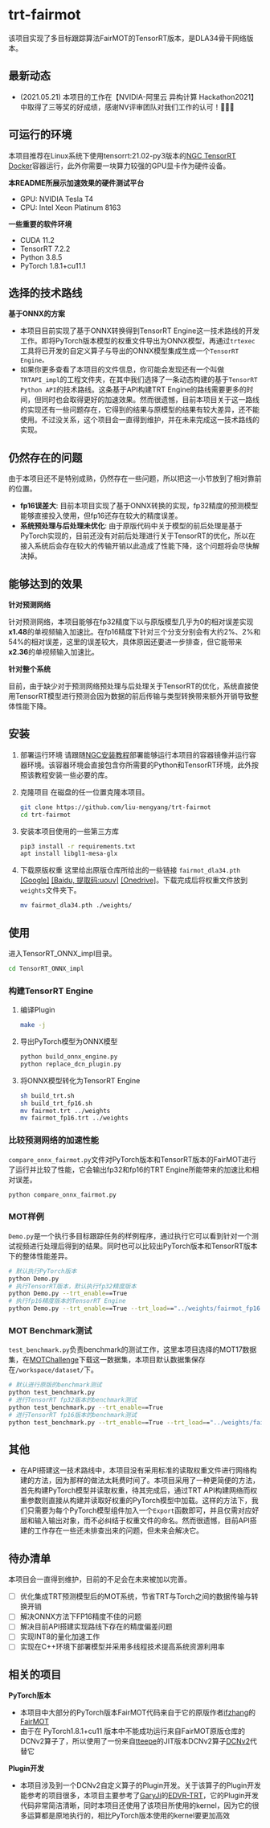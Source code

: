 # trt-fairmot

该项目实现了多目标跟踪算法FairMOT的TensorRT版本，是DLA34骨干网络版本。

## 最新动态

- (2021.05.21) 本项目的工作在【NVIDIA-阿里云 异构计算 Hackathon2021】中取得了三等奖的好成绩，感谢NV评审团队对我们工作的认可！:tada::tada::tada:

## 可运行的环境

本项目推荐在Linux系统下使用tensorrt:21.02-py3版本的[NGC TensorRT Docker](https://ngc.nvidia.com/catalog/containers/nvidia:tensorrt)容器运行，此外你需要一块算力较强的GPU显卡作为硬件设备。

**本README所展示加速效果的硬件测试平台**

- GPU: NVIDIA Tesla T4
- CPU: Intel Xeon Platinum 8163

**一些重要的软件环境**

- CUDA 11.2
- TensorRT 7.2.2
- Python 3.8.5
- PyTorch 1.8.1+cu11.1

## 选择的技术路线

**基于ONNX的方案**

- 本项目目前实现了基于ONNX转换得到TensorRT Engine这一技术路线的开发工作。即将PyTorch版本模型的权重文件导出为ONNX模型，再通过`trtexec`工具将已开发的自定义算子与导出的ONNX模型集成生成一个`TensorRT Engine。`
- 如果你更多查看了本项目的文件信息，你可能会发现还有一个叫做`TRTAPI_impl`的工程文件夹，在其中我们选择了一条动态构建的基于`TensorRT Python API`的技术路线。这条基于API构建TRT Engine的路线需要更多的时间，但同时也会取得更好的加速效果。然而很遗憾，目前本项目关于这一路线的实现还有一些问题存在，它得到的结果与原模型的结果有较大差异，还不能使用。不过没关系，这个项目会一直得到维护，并在未来完成这一技术路线的实现。

## 仍然存在的问题

由于本项目还不是特别成熟，仍然存在一些问题，所以把这一小节放到了相对靠前的位置。
- **fp16误差大**: 目前本项目实现了基于ONNX转换的实现，fp32精度的预测模型能够直接投入使用，但fp16还存在较大的精度误差。
- **系统预处理与后处理未优化**: 由于原版代码中关于模型的前后处理是基于PyTorch实现的，目前还没有对前后处理进行关于TensorRT的优化，所以在接入系统后会存在较大的传输开销以此造成了性能下降，这个问题将会尽快解决掉。

## 能够达到的效果

**针对预测网络**

针对预测网络，本项目能够在fp32精度下以与原版模型几乎为0的相对误差实现**x1.48**的单视频输入加速比。在fp16精度下针对三个分支分别会有大约2%、2%和54%的相对误差，这里的误差较大，具体原因还要进一步排查，但它能带来**x2.36**的单视频输入加速比。

**针对整个系统**

目前，由于缺少对于预测网络预处理与后处理关于TensorRT的优化，系统直接使用TensorRT模型进行预测会因为数据的前后传输与类型转换带来额外开销导致整体性能下降。

## 安装

1. 部署运行环境
    请跟随[NGC安装教程](https://github.com/NVIDIA/trt-samples-for-hackathon-cn/blob/master/hackathon/setup.md)部署能够运行本项目的容器镜像并运行容器环境。该容器环境会直接包含你所需要的Python和TensorRT环境，此外按照该教程安装一些必要的库。

2. 克隆项目
    在磁盘的任一位置克隆本项目。
    ```sh
    git clone https://github.com/liu-mengyang/trt-fairmot
    cd trt-fairmot
    ```

3. 安装本项目使用的一些第三方库
    ```sh
    pip3 install -r requirements.txt
    apt install libgl1-mesa-glx
    ```

4. 下载原版权重
    这里给出原版仓库所给出的一些链接 `fairmot_dla34.pth` [[Google]](https://drive.google.com/file/d/1SFOhg_vos_xSYHLMTDGFVZBYjo8cr2fG/view?usp=sharing) [[Baidu, 提取码:uouv]](https://pan.baidu.com/share/init?surl=H1Zp8wrTKDk20_DSPAeEkg) [[Onedrive]](https://microsoftapc-my.sharepoint.com/:u:/g/personal/v-yifzha_microsoft_com/EUsj0hkTNuhKkj9bo9kE7ZsBpmHvqDz6DylPQPhm94Y08w?e=3OF4XN)。下载完成后将权重文件放到`weights`文件夹下。
    ```sh
    mv fairmot_dla34.pth ./weights/
    ```

## 使用

进入TensorRT_ONNX_impl目录。
```sh
cd TensorRT_ONNX_impl
```
### 构建TensorRT Engine

1. 编译Plugin
    ```sh
    make -j
    ```

2. 导出PyTorch模型为ONNX模型
    ```sh
    python build_onnx_engine.py
    python replace_dcn_plugin.py
    ```

3. 将ONNX模型转化为TensorRT Engine
    ```sh
    sh build_trt.sh
    sh build_trt_fp16.sh
    mv fairmot.trt ../weights
    mv fairmot_fp16.trt ../weights
    ```

### 比较预测网络的加速性能

`compare_onnx_fairmot.py`文件对PyTorch版本和TensorRT版本的FairMOT进行了运行并比较了性能，它会输出fp32和fp16的TRT Engine所能带来的加速比和相对误差。
```sh
python compare_onnx_fairmot.py
```

### MOT样例

`Demo.py`是一个执行多目标跟踪任务的样例程序，通过执行它可以看到针对一个测试视频进行处理后得到的结果。同时也可以比较出PyTorch版本和TensorRT版本下的整体性能差异。
```sh
# 默认执行PyTorch版本
python Demo.py
# 执行TensorRT版本，默认执行fp32精度版本
python Demo.py --trt_enable==True
# 执行fp16精度版本的TensorRT Engine
python Demo.py --trt_enable==True --trt_load=="../weights/fairmot_fp16.trt"
```

### MOT Benchmark测试

`test_benchmark.py`负责benchmark的测试工作，这里本项目选择的MOT17数据集，在[MOTChallenge](https://motchallenge.net/data/MOT17/)下载这一数据集，本项目默认数据集保存在`/workspace/dataset/`下。
```sh
# 默认进行原版的benchmark测试
python test_benchmark.py
# 进行TensorRT fp32版本的benchmark测试
python test_benchmark.py --trt_enable==True
# 进行TensorRT fp16版本的benchmark测试
python test_benchmark.py --trt_enable==True --trt_load=="../weights/fairmot_fp16.trt"
```


## 其他

- 在API搭建这一技术路线中，本项目没有采用标准的读取权重文件进行网络构建的方法，因为那样的做法太耗费时间了。本项目采用了一种更简便的方法，首先构建PyTorch模型并读取权重，待其完成后，通过TRT API构建网络而权重参数则直接从构建并读取好权重的PyTorch模型中加载。这样的方法下，我们只需要为每个PyTorch模型组件加入一个`Export`函数即可，并且仅需对应好层和输入输出对象，而不必纠结于权重文件的命名。然而很遗憾，目前API搭建的工作存在一些还未排查出来的问题，但未来会解决它。

## 待办清单

本项目会一直得到维护，目前的不足会在未来被加以完善。

- [ ] 优化集成TRT预测模型后的MOT系统，节省TRT与Torch之间的数据传输与转换开销
- [ ] 解决ONNX方法下FP16精度不佳的问题
- [ ] 解决目前API搭建实现路线下存在的精度偏差问题
- [ ] 实现INT8的量化加速工作
- [ ] 实现在C++环境下部署模型并采用多线程技术提高系统资源利用率

## 相关的项目

**PyTorch版本**

- 本项目中大部分的PyTorch版本FairMOT代码来自于它的原版作者[ifzhang](https://github.com/ifzhang)的[FairMOT](https://github.com/ifzhang/FairMOT)
- 由于在 PyTorch1.8.1+cu11 版本中不能成功运行来自FairMOT原版仓库的DCNv2算子了，所以使用了一份来自[tteepe](https://github.com/tteepe)的JIT版本DCNv2算子[DCNv2](https://github.com/tteepe/DCNv2)代替它

**Plugin开发**

- 本项目涉及到一个DCNv2自定义算子的Plugin开发。关于该算子的Plugin开发能参考的项目很多，本项目主要参考了[GaryJi](https://github.com/shining365)的[EDVR-TRT](https://github.com/shining365/EDVR-TRT)，它的Plugin开发代码非常简洁清晰，同时本项目还使用了该项目所使用的kernel，因为它的很多运算都是原地执行的，相比PyTorch版本使用的kernel要更加高效

